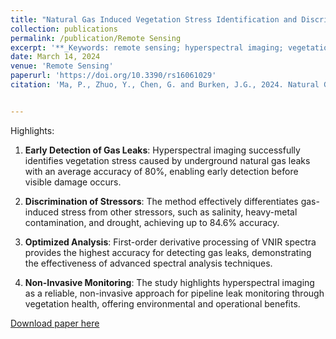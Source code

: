 ```yaml
---
title: "Natural Gas Induced Vegetation Stress Identification and Discrimination from Hyperspectral Imaging for Pipeline Leakage Detection"
collection: publications
permalink: /publication/Remote Sensing
excerpt: '**_Keywords: remote sensing; hyperspectral imaging; vegetation stress; methane/natural gas; pipeline leakage detection; multivariate analysis; climate change_** <br/>The study explores using hyperspectral imaging to detect vegetation stress caused by underground natural gas leaks, achieving an average accuracy of 80% in identifying gas-stressed vegetation and up to 84.6% in distinguishing it from other stressors. By analyzing VNIR spectral data and employing multivariate analysis, the method shows promise as a non-invasive tool for early leak detection through vegetation health monitoring.'
date: March 14, 2024
venue: 'Remote Sensing'
paperurl: 'https://doi.org/10.3390/rs16061029'
citation: 'Ma, P., Zhuo, Y., Chen, G. and Burken, J.G., 2024. Natural Gas Induced Vegetation Stress Identification and Discrimination from Hyperspectral Imaging for Pipeline Leakage Detection. Remote Sensing, 16(6), p.1029.'


---
```


Highlights: 

1. **Early Detection of Gas Leaks**: Hyperspectral imaging successfully identifies vegetation stress caused by underground natural gas leaks with an average accuracy of 80%, enabling early detection before visible damage occurs.

2. **Discrimination of Stressors**: The method effectively differentiates gas-induced stress from other stressors, such as salinity, heavy-metal contamination, and drought, achieving up to 84.6% accuracy.
3. **Optimized Analysis**: First-order derivative processing of VNIR spectra provides the highest accuracy for detecting gas leaks, demonstrating the effectiveness of advanced spectral analysis techniques.
4. **Non-Invasive Monitoring**: The study highlights hyperspectral imaging as a reliable, non-invasive approach for pipeline leak monitoring through vegetation health, offering environmental and operational benefits.

[Download paper here](https://doi.org/10.3390/rs16061029)

